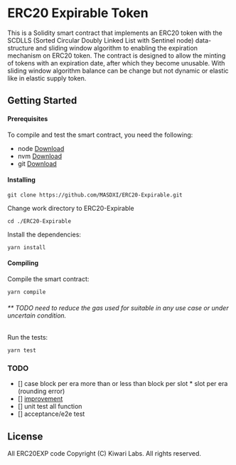 # ERC20 Expirable Token
This is a Solidity smart contract that implements an ERC20 token with the SCDLLS (Sorted Circular Doubly Linked List with Sentinel node) data-structure and sliding window algorithm to enabling the expiration mechanism on ERC20 token. The contract is designed to allow the minting of tokens with an expiration date, after which they become unusable. With sliding window algorithm balance can be change but not dynamic or elastic like in elastic supply token.

## Getting Started
#### Prerequisites
To compile and test the smart contract, you need the following:

- node [Download](https://nodejs.org/en/)
- nvm [Download](https://github.com/nvm-sh/nvm#installing-and-updating)
- git [Download](https://git-scm.com/)


#### Installing
```
git clone https://github.com/MASDXI/ERC20-Expirable.git
```
Change work directory to ERC20-Expirable
```
cd ./ERC20-Expirable
```
Install the dependencies:
```
yarn install
```
#### Compiling
Compile the smart contract:
```
yarn compile
```

###### ** TODO need to reduce the gas used for suitable in any use case or under uncertain condition.
Run the tests:
```
yarn test
```

### TODO

- [] case block per era more than or less than block per slot * slot per era (rounding error)
- [] [improvement](https://github.com/MASDXI/ERC20EXP/issues/4#issue-2234558942)
- [] unit test all function
- [] acceptance/e2e test

## License

All ERC20EXP code Copyright (C) Kiwari Labs. All rights reserved.